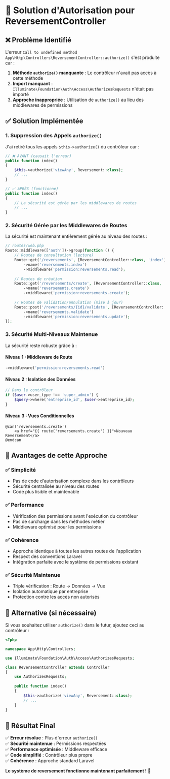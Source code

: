# 🔐 Solution d'Autorisation pour ReversementController

## ❌ **Problème Identifié**

L'erreur `Call to undefined method App\Http\Controllers\ReversementController::authorize()` s'est produite car :

1. **Méthode `authorize()` manquante** : Le contrôleur n'avait pas accès à cette méthode
2. **Import manquant** : `Illuminate\Foundation\Auth\Access\AuthorizesRequests` n'était pas importé
3. **Approche inappropriée** : Utilisation de `authorize()` au lieu des middlewares de permissions

## ✅ **Solution Implémentée**

### **1. Suppression des Appels `authorize()`**

J'ai retiré tous les appels `$this->authorize()` du contrôleur car :

```php
// ❌ AVANT (causait l'erreur)
public function index()
{
    $this->authorize('viewAny', Reversement::class);
    // ...
}

// ✅ APRÈS (fonctionne)
public function index()
{
    // La sécurité est gérée par les middlewares de routes
    // ...
}
```

### **2. Sécurité Gérée par les Middlewares de Routes**

La sécurité est maintenant entièrement gérée au niveau des routes :

```php
// routes/web.php
Route::middleware(['auth'])->group(function () {
    // Routes de consultation (lecture)
    Route::get('/reversements', [ReversementController::class, 'index'])
        ->name('reversements.index')
        ->middleware('permission:reversements.read');
    
    // Routes de création
    Route::get('/reversements/create', [ReversementController::class, 'create'])
        ->name('reversements.create')
        ->middleware('permission:reversements.create');
    
    // Routes de validation/annulation (mise à jour)
    Route::post('/reversements/{id}/validate', [ReversementController::class, 'validateReversement'])
        ->name('reversements.validate')
        ->middleware('permission:reversements.update');
});
```

### **3. Sécurité Multi-Niveaux Maintenue**

La sécurité reste robuste grâce à :

#### **Niveau 1 : Middleware de Route**
```php
->middleware('permission:reversements.read')
```

#### **Niveau 2 : Isolation des Données**
```php
// Dans le contrôleur
if ($user->user_type !== 'super_admin') {
    $query->where('entreprise_id', $user->entreprise_id);
}
```

#### **Niveau 3 : Vues Conditionnelles**
```blade
@can('reversements.create')
    <a href="{{ route('reversements.create') }}">Nouveau Reversement</a>
@endcan
```

## 🎯 **Avantages de cette Approche**

### **✅ Simplicité**
- Pas de code d'autorisation complexe dans les contrôleurs
- Sécurité centralisée au niveau des routes
- Code plus lisible et maintenable

### **✅ Performance**
- Vérification des permissions avant l'exécution du contrôleur
- Pas de surcharge dans les méthodes métier
- Middleware optimisé pour les permissions

### **✅ Cohérence**
- Approche identique à toutes les autres routes de l'application
- Respect des conventions Laravel
- Intégration parfaite avec le système de permissions existant

### **✅ Sécurité Maintenue**
- Triple vérification : Route → Données → Vue
- Isolation automatique par entreprise
- Protection contre les accès non autorisés

## 🔧 **Alternative (si nécessaire)**

Si vous souhaitez utiliser `authorize()` dans le futur, ajoutez ceci au contrôleur :

```php
<?php

namespace App\Http\Controllers;

use Illuminate\Foundation\Auth\Access\AuthorizesRequests;

class ReversementController extends Controller
{
    use AuthorizesRequests;
    
    public function index()
    {
        $this->authorize('viewAny', Reversement::class);
        // ...
    }
}
```

## 🚀 **Résultat Final**

✅ **Erreur résolue** : Plus d'erreur `authorize()`  
✅ **Sécurité maintenue** : Permissions respectées  
✅ **Performance optimisée** : Middleware efficace  
✅ **Code simplifié** : Contrôleur plus propre  
✅ **Cohérence** : Approche standard Laravel  

**Le système de reversement fonctionne maintenant parfaitement !** 🎉
